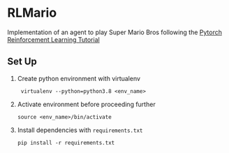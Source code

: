 # RLMario
Implementation of an agent to play Super Mario Bros following the [Pytorch Reinforcement Learning Tutorial](https://pytorch.org/tutorials/intermediate/mario_rl_tutorial.html)

## Set Up

1. Create python environment with virtualenv
    ```
     virtualenv --python=python3.8 <env_name>
    ```
2. Activate environment before proceeding further
    ```
    source <env_name>/bin/activate
    ```
3. Install dependencies with `requirements.txt`
    ```
    pip install -r requirements.txt
    ```

